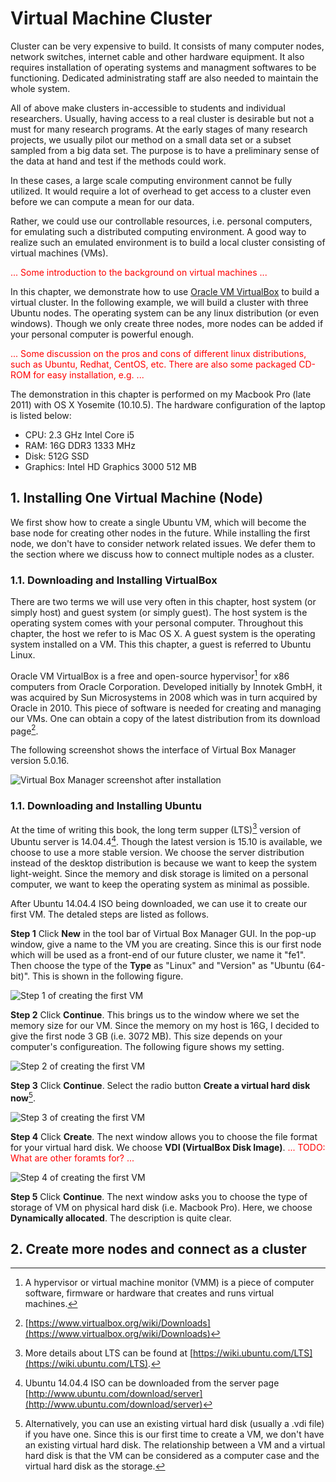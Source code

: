 # Virtual Machine Cluster

Cluster can be very expensive to build. It consists of many computer nodes, network switches, internet cable and other hardware equipment. It also requires installation of operating systems and managment softwares to be functioning. Dedicated administrating staff are also needed to maintain the whole system. 

All of above make clusters in-accessible to students and individual researchers. Usually, having access to a real cluster is desirable but not a must for many research programs. At the early stages of many research projects, we usually pilot our method on a small data set or a subset sampled from a big data set. The purpose is to have a preliminary sense of the data at hand and test if the methods could work.

In these cases, a large scale computing environment cannot be fully utilized. It would require a lot of overhead to get access to a cluster even before we can compute a mean for our data. 

Rather, we could use our controllable resources, i.e. personal computers, for emulating such a distributed computing environment. A good way to realize such an emulated environment is to build a local cluster consisting of virtual machines (VMs).

<font color='red'>... Some introduction to the background on virtual machines ...</font>

In this chapter, we demonstrate how to use [Oracle VM VirtualBox](https://www.virtualbox.org/) to build a virtual cluster. In the following example, we will build a cluster with three Ubuntu nodes. The operating system can be any linux distribution (or even windows). Though we only create three nodes, more nodes can be added if your personal computer is powerful enough. 

<font color='red'>... Some discussion on the pros and cons of different linux distributions, such as Ubuntu, Redhat, CentOS, etc. There are also some packaged CD-ROM for easy installation, e.g. ...</font>

The demonstration in this chapter is performed on my Macbook Pro (late 2011) with OS X Yosemite (10.10.5). The hardware configuration of the laptop is listed below:

- CPU: 2.3 GHz Intel Core i5
- RAM: 16G DDR3 1333 MHz
- Disk: 512G SSD
- Graphics: Intel HD Graphics 3000 512 MB

## 1. Installing One Virtual Machine (Node)

We first show how to create a single Ubuntu VM, which will become the base node for creating other nodes in the future. While installing the first node, we don't have to consider network related issues. We defer them to the section where we discuss how to connect multiple nodes as a cluster.

### 1.1. Downloading and Installing VirtualBox

There are two terms we will use very often in this chapter, host system (or simply host) and guest system (or simply guest). The host system is the operating system comes with your personal computer. Throughout this chapter, the host we refer to is Mac OS X. A guest system is the operating system installed on a VM. This this chapter, a guest is referred to Ubuntu Linux. 

Oracle VM VirtualBox is a free and open-source hypervisor[^define_hypervisor] for x86 computers from Oracle Corporation. Developed initially by Innotek GmbH, it was acquired by Sun Microsystems in 2008 which was in turn acquired by Oracle in 2010. This piece of software is needed for creating and managing our VMs. One can obtain a copy of the latest distribution from its download page[^vbox_download_page].

[^define_hypervisor]: A hypervisor or virtual machine monitor (VMM) is a piece of computer software, firmware or hardware that creates and runs virtual machines.
[^vbox_download_page]: [https://www.virtualbox.org/wiki/Downloads](https://www.virtualbox.org/wiki/Downloads)

The following screenshot shows the interface of Virtual Box Manager version 5.0.16.

![Virtual Box Manager screenshot after installation](./figures/vbox_manager_screenshot.jpg)

### 1.1. Downloading and Installing Ubuntu

At the time of writing this book, the long term supper (LTS)[^explain_LTS] version of Ubuntu server is 14.04.4[^download_link]. Though the latest version is 15.10 is available, we choose to use a more stable version. We choose the server distribution instead of the desktop distribution is because we want to keep the system light-weight. Since the memory and disk storage is limited on a personal computer, we want to keep the operating system as minimal as possible. 

[^explain_LTS]: More details about LTS can be found at [https://wiki.ubuntu.com/LTS](https://wiki.ubuntu.com/LTS).
[^download_link]: Ubuntu 14.04.4 ISO can be downloaded from the server page [http://www.ubuntu.com/download/server](http://www.ubuntu.com/download/server)

After Ubuntu 14.04.4 ISO being downloaded, we can use it to create our first VM. The detaled steps are listed as follows.

**Step 1** Click **New** in the tool bar of Virtual Box Manager GUI. In the pop-up window, give a name to the VM you are creating. Since this is our first node which will be used as a front-end of our future cluster, we name it "fe1". Then choose the type of the **Type** as "Linux" and "Version" as "Ubuntu (64-bit)". This is shown in the following figure.

![Step 1 of creating the first VM](./figures/vbox_new_vm_step1.jpg)

**Step 2** Click **Continue**. This brings us to the window where we set the memory size for our VM. Since the memory on my host is 16G, I decided to give the first node 3 GB (i.e. 3072 MB). This size depends on your computer's configureation. The following figure shows my setting.

![Step 2 of creating the first VM](./figures/vbox_new_vm_step2.jpg) 

**Step 3** Click **Continue**. Select the radio button **Create a virtual hard disk now**[^other_options_vdi]. 

![Step 3 of creating the first VM](./figures/vbox_new_vm_step3.jpg)

[^other_options_vdi]: Alternatively, you can use an existing virtual hard disk (usually a .vdi file) if you have one. Since this is our first time to create a VM, we don't have an existing virtual hard disk. The relationship between a VM and a virtual hard disk is that the VM can be considered as a computer case and the virtual hard disk as the storage.

**Step 4** Click **Create**. The next window allows you to choose the file format for your virtual hard disk. We choose **VDI (VirtualBox Disk Image)**. <font color='red'>... TODO: What are other foramts for? ...</font>

![Step 4 of creating the first VM](./figures/vbox_new_vm_step4.jpg) 

**Step 5** Click **Continue**. The next window asks you to choose the type of storage of VM on physical hard disk (i.e. Macbook Pro). Here, we choose **Dynamically allocated**. The description is quite clear.




## 2. Create more nodes and connect as a cluster